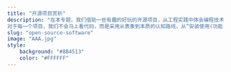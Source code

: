 ```yaml
---
title: "开源项目赏析"
description: "在本专题，我们借助一些有趣的好玩的开源项目，从工程实践中体会编程技术，例如编程语言、编译构建、面向对象、设计模式、CI/CD、开源协议等等。
对于每一个项目，我们不会马上看代码，而是采用从表象到本质的认知路线，从“安装使用(功能)”到“工程目录结构/模块设计”，再到“各个模块的功能用途”，再到“各个模块的代码实现”，总体上会经历４个阶段。"
slug: "open-source-software"
image: "AAA.jpg"
style:
    background: "#8B4513"
    color: "#FFFFFF"
---
```

